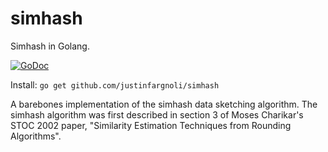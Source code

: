 # simhash 

Simhash in Golang.

[![GoDoc](https://godoc.org/github.com/justinfargnoli/simhash?status.svg)](https://godoc.org/github.com/justinfargnoli/simhash)

Install: `go get github.com/justinfargnoli/simhash`

A barebones implementation of the simhash data sketching algorithm. The simhash algorithm was first described in section 3 of Moses Charikar's STOC 2002 paper, "Similarity Estimation Techniques from Rounding Algorithms". 